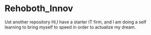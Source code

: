 # Rehoboth_Innov
Ust another repository
Hi,I have a starter IT firm, and l am doing a self learning to bring myself to speed in order to actualize my dream.
